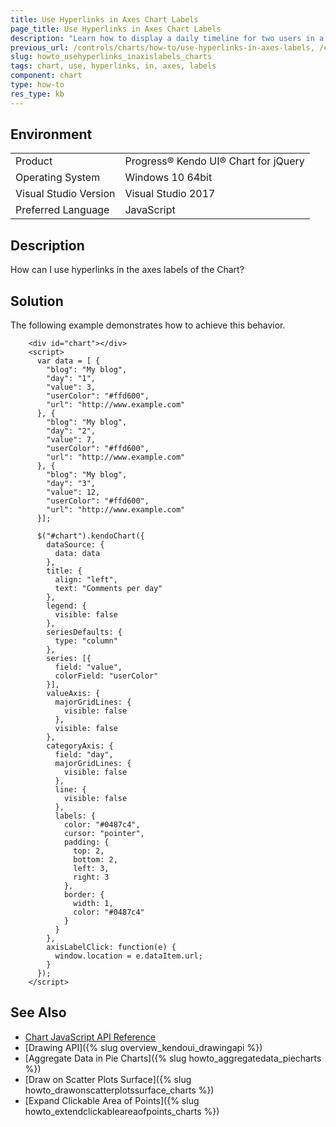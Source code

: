 ```yaml
---
title: Use Hyperlinks in Axes Chart Labels
page_title: Use Hyperlinks in Axes Chart Labels
description: "Learn how to display a daily timeline for two users in a Kendo UI Chart."
previous_url: /controls/charts/how-to/use-hyperlinks-in-axes-labels, /controls/charts/how-to/various/use-hyperlinks-in-axes-labels
slug: howto_usehyperlinks_inaxislabels_charts
tags: chart, use, hyperlinks, in, axes, labels
component: chart
type: how-to
res_type: kb
---
```


## Environment

<table>
 <tr>
  <td>Product</td>
  <td>Progress® Kendo UI® Chart for jQuery</td>
 </tr>
 <tr>
  <td>Operating System</td>
  <td>Windows 10 64bit</td>
 </tr>
 <tr>
  <td>Visual Studio Version</td>
  <td>Visual Studio 2017</td>
 </tr>
 <tr>
  <td>Preferred Language</td>
  <td>JavaScript</td>
 </tr>
</table>

## Description

How can I use hyperlinks in the axes labels of the Chart?

## Solution

The following example demonstrates how to achieve this behavior.

```dojo
    <div id="chart"></div>
    <script>
      var data = [ {
        "blog": "My blog",
        "day": "1",
        "value": 3,
        "userColor": "#ffd600",
        "url": "http://www.example.com"
      }, {
        "blog": "My blog",
        "day": "2",
        "value": 7,
        "userColor": "#ffd600",
        "url": "http://www.example.com"
      }, {
        "blog": "My blog",
        "day": "3",
        "value": 12,
        "userColor": "#ffd600",
        "url": "http://www.example.com"
      }];

      $("#chart").kendoChart({
        dataSource: {
          data: data
        },
        title: {
          align: "left",
          text: "Comments per day"
        },
        legend: {
          visible: false
        },
        seriesDefaults: {
          type: "column"
        },
        series: [{
          field: "value",
          colorField: "userColor"
        }],
        valueAxis: {
          majorGridLines: {
            visible: false
          },
          visible: false
        },
        categoryAxis: {
          field: "day",
          majorGridLines: {
            visible: false
          },
          line: {
            visible: false
          },
		  labels: {
            color: "#0487c4",
            cursor: "pointer",
            padding: {
              top: 2,
              bottom: 2,
              left: 3,
              right: 3
            },
            border: {
              width: 1,
              color: "#0487c4"
            }
          }
        },
        axisLabelClick: function(e) {
          window.location = e.dataItem.url;
        }
      });
    </script>
```

## See Also

* [Chart JavaScript API Reference](/api/javascript/dataviz/ui/chart)
* [Drawing API]({% slug overview_kendoui_drawingapi %})
* [Aggregate Data in Pie Charts]({% slug howto_aggregatedata_piecharts %})
* [Draw on Scatter Plots Surface]({% slug howto_drawonscatterplotssurface_charts %})
* [Expand Clickable Area of Points]({% slug howto_extendclickableareaofpoints_charts %})

